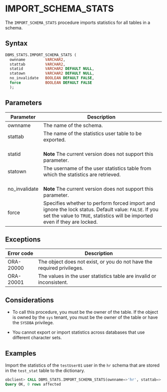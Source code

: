 # IMPORT_SCHEMA_STATS

The `IMPORT_SCHEMA_STATS` procedure imports statistics for all tables in a schema.

## Syntax

```sql
DBMS_STATS.IMPORT_SCHEMA_STATS (
  ownname         VARCHAR2,
  stattab         VARCHAR2,
  statid          VARCHAR2 DEFAULT NULL,
  statown         VARCHAR2 DEFAULT NULL,
  no_invalidate   BOOLEAN DEFAULT FALSE,
  force           BOOLEAN DEFAULT FALSE
  );
```

## Parameters

| Parameter     | Description                                                                                                                                                                         |
|---------------|-------------------------------------------------------------------------------------------------------------------------------------------------------------------------------------|
| ownname       | The name of the schema.                                                                                                                                                             |
| stattab       | The name of the statistics user table to be exported.                                                                                                                               |
| statid        | <br>**Note** The current version does not support this parameter.</br>                                                                                                              |
| statown       | The username of the user statistics table from which the statistics are retrieved.                                                                                                  |
| no_invalidate | <br>**Note** The current version does not support this parameter.</br>                                                                                                              |
| force         | Specifies whether to perform forced import and ignore the lock status. Default value: `FALSE`. If you set the value to `TRUE`, statistics will be imported even if they are locked. |



## Exceptions

| Error code | Description                                                            |
|------------|------------------------------------------------------------------------|
| ORA-20000  | The object does not exist, or you do not have the required privileges. |
| ORA-20001  | The values in the user statistics table are invalid or inconsistent.   |



## Considerations

* To call this procedure, you must be the owner of the table. If the object is owned by the `sys` tenant, you must be the owner of the table or have the `SYSDBA` privilege.

* You cannot export or import statistics across databases that use different character sets.


## Examples

Import the statistics of the `testUser01` user in the `hr` schema that are stored in the `test_stat` table to the dictionary.

```sql
obclient> CALL DBMS_STATS.IMPORT_SCHEMA_STATS(ownname=>'hr', stattab=>'test_stat', statown=>'testUser01');
Query OK, 0 rows affected
```
